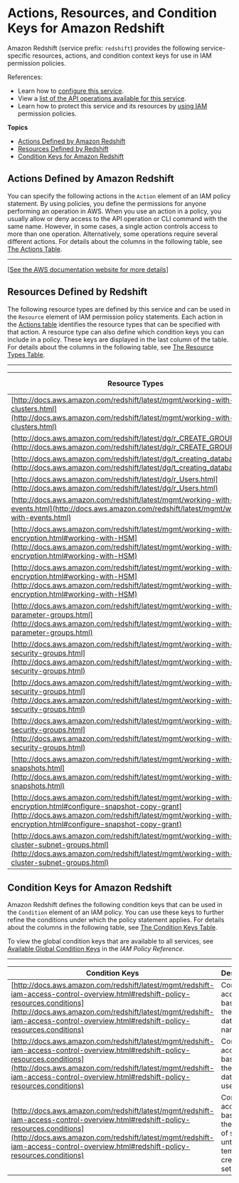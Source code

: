# Actions, Resources, and Condition Keys for Amazon Redshift<a name="list_amazonredshift"></a>

Amazon Redshift \(service prefix: `redshift`\) provides the following service\-specific resources, actions, and condition context keys for use in IAM permission policies\.

References:
+ Learn how to [configure this service](http://docs.aws.amazon.com/redshift/latest/)\.
+ View a [list of the API operations available for this service](http://docs.aws.amazon.com/redshift/latest/APIReference/)\.
+ Learn how to protect this service and its resources by [using IAM](http://docs.aws.amazon.com/redshift/latest/mgmt/redshift-iam-authentication-access-control.html) permission policies\.

**Topics**
+ [Actions Defined by Amazon Redshift](#amazonredshift-actions-as-permissions)
+ [Resources Defined by Redshift](#amazonredshift-resources-for-iam-policies)
+ [Condition Keys for Amazon Redshift](#amazonredshift-policy-keys)

## Actions Defined by Amazon Redshift<a name="amazonredshift-actions-as-permissions"></a>

You can specify the following actions in the `Action` element of an IAM policy statement\. By using policies, you define the permissions for anyone performing an operation in AWS\. When you use an action in a policy, you usually allow or deny access to the API operation or CLI command with the same name\. However, in some cases, a single action controls access to more than one operation\. Alternatively, some operations require several different actions\. For details about the columns in the following table, see [The Actions Table](reference_policies_actions-resources-contextkeys.md#actions_table)\.


****  
[\[See the AWS documentation website for more details\]](http://docs.aws.amazon.com/IAM/latest/UserGuide/list_amazonredshift.html)

## Resources Defined by Redshift<a name="amazonredshift-resources-for-iam-policies"></a>

The following resource types are defined by this service and can be used in the `Resource` element of IAM permission policy statements\. Each action in the [Actions table](#amazonredshift-actions-as-permissions) identifies the resource types that can be specified with that action\. A resource type can also define which condition keys you can include in a policy\. These keys are displayed in the last column of the table\. For details about the columns in the following table, see [The Resource Types Table](reference_policies_actions-resources-contextkeys.md#resources_table)\.


****  

| Resource Types | ARN | Condition Keys | 
| --- | --- | --- | 
| [http://docs.aws.amazon.com/redshift/latest/mgmt/working-with-clusters.html](http://docs.aws.amazon.com/redshift/latest/mgmt/working-with-clusters.html) | arn:$\{Partition\}:redshift:$\{Region\}:$\{Account\}:cluster:$\{ClusterName\} |  | 
| [http://docs.aws.amazon.com/redshift/latest/dg/r_CREATE_GROUP.html](http://docs.aws.amazon.com/redshift/latest/dg/r_CREATE_GROUP.html) | arn:$\{Partition\}:redshift:$\{Region\}:$\{Account\}:dbgroup:$\{ClusterName\}/$\{DbGroup\} |  | 
| [http://docs.aws.amazon.com/redshift/latest/dg/t_creating_database.html](http://docs.aws.amazon.com/redshift/latest/dg/t_creating_database.html) | arn:$\{Partition\}:redshift:$\{Region\}:$\{Account\}:dbname:$\{ClusterName\}/$\{DbName\} |  | 
| [http://docs.aws.amazon.com/redshift/latest/dg/r_Users.html](http://docs.aws.amazon.com/redshift/latest/dg/r_Users.html) | arn:$\{Partition\}:redshift:$\{Region\}:$\{Account\}:dbuser:$\{ClusterName\}/$\{DbUser\} |  | 
| [http://docs.aws.amazon.com/redshift/latest/mgmt/working-with-events.html](http://docs.aws.amazon.com/redshift/latest/mgmt/working-with-events.html) | arn:$\{Partition\}:redshift:$\{Region\}:$\{Account\}:eventsubscription:$\{EventSubscriptionName\} |  | 
| [http://docs.aws.amazon.com/redshift/latest/mgmt/working-with-db-encryption.html#working-with-HSM](http://docs.aws.amazon.com/redshift/latest/mgmt/working-with-db-encryption.html#working-with-HSM) | arn:$\{Partition\}:redshift:$\{Region\}:$\{Account\}:hsmclientcertificate:$\{HSMClientCertificateId\} |  | 
| [http://docs.aws.amazon.com/redshift/latest/mgmt/working-with-db-encryption.html#working-with-HSM](http://docs.aws.amazon.com/redshift/latest/mgmt/working-with-db-encryption.html#working-with-HSM) | arn:$\{Partition\}:redshift:$\{Region\}:$\{Account\}:hsmconfiguration:$\{HSMConfigurationId\} |  | 
| [http://docs.aws.amazon.com/redshift/latest/mgmt/working-with-parameter-groups.html](http://docs.aws.amazon.com/redshift/latest/mgmt/working-with-parameter-groups.html) | arn:$\{Partition\}:redshift:$\{Region\}:$\{Account\}:parametergroup:$\{ParameterGroupName\} |  | 
| [http://docs.aws.amazon.com/redshift/latest/mgmt/working-with-security-groups.html](http://docs.aws.amazon.com/redshift/latest/mgmt/working-with-security-groups.html) | arn:$\{Partition\}:redshift:$\{Region\}:$\{Account\}:securitygroup:$\{SecurityGroupName\}/ec2securitygroup/$\{Owner\}/$\{Ec2SecurityGroupId\} |  | 
| [http://docs.aws.amazon.com/redshift/latest/mgmt/working-with-security-groups.html](http://docs.aws.amazon.com/redshift/latest/mgmt/working-with-security-groups.html) | arn:$\{Partition\}:redshift:$\{Region\}:$\{Account\}:securitygroupingress:$\{SecurityGroupName\}/cidrip/$\{IpRange\} |  | 
| [http://docs.aws.amazon.com/redshift/latest/mgmt/working-with-security-groups.html](http://docs.aws.amazon.com/redshift/latest/mgmt/working-with-security-groups.html) | arn:$\{Partition\}:redshift:$\{Region\}:$\{Account\}:securitygroupingress:$\{SecurityGroupName\}/ec2securitygroup/$\{Owner\}/$\{Ece2SecuritygroupId\} |  | 
| [http://docs.aws.amazon.com/redshift/latest/mgmt/working-with-snapshots.html](http://docs.aws.amazon.com/redshift/latest/mgmt/working-with-snapshots.html) | arn:$\{Partition\}:redshift:$\{Region\}:$\{Account\}:snapshot:$\{ClusterName\}/$\{SnapshotName\} |  | 
| [http://docs.aws.amazon.com/redshift/latest/mgmt/working-with-db-encryption.html#configure-snapshot-copy-grant](http://docs.aws.amazon.com/redshift/latest/mgmt/working-with-db-encryption.html#configure-snapshot-copy-grant) | arn:$\{Partition\}:redshift:$\{Region\}:$\{Account\}:snapshotcopygrant:$\{SnapshotCopyGrantName\} |  | 
| [http://docs.aws.amazon.com/redshift/latest/mgmt/working-with-cluster-subnet-groups.html](http://docs.aws.amazon.com/redshift/latest/mgmt/working-with-cluster-subnet-groups.html) | arn:$\{Partition\}:redshift:$\{Region\}:$\{Account\}:subnetgroup:$\{SubnetGroupName\} |  | 

## Condition Keys for Amazon Redshift<a name="amazonredshift-policy-keys"></a>

Amazon Redshift defines the following condition keys that can be used in the `Condition` element of an IAM policy\. You can use these keys to further refine the conditions under which the policy statement applies\. For details about the columns in the following table, see [The Condition Keys Table](reference_policies_actions-resources-contextkeys.md#context_keys_table)\.

To view the global condition keys that are available to all services, see [Available Global Condition Keys](http://docs.aws.amazon.com/IAM/latest/UserGuide/reference_policies_condition-keys.html#AvailableKeys) in the *IAM Policy Reference*\.


****  

| Condition Keys | Description | Type | 
| --- | --- | --- | 
| [http://docs.aws.amazon.com/redshift/latest/mgmt/redshift-iam-access-control-overview.html#redshift-policy-resources.conditions](http://docs.aws.amazon.com/redshift/latest/mgmt/redshift-iam-access-control-overview.html#redshift-policy-resources.conditions) | Control access based on the database name\. | String | 
| [http://docs.aws.amazon.com/redshift/latest/mgmt/redshift-iam-access-control-overview.html#redshift-policy-resources.conditions](http://docs.aws.amazon.com/redshift/latest/mgmt/redshift-iam-access-control-overview.html#redshift-policy-resources.conditions) | Control access based on the database user name\. | String | 
| [http://docs.aws.amazon.com/redshift/latest/mgmt/redshift-iam-access-control-overview.html#redshift-policy-resources.conditions](http://docs.aws.amazon.com/redshift/latest/mgmt/redshift-iam-access-control-overview.html#redshift-policy-resources.conditions) | Control access based on the number of seconds until a temporary credential set expires\. | String | 